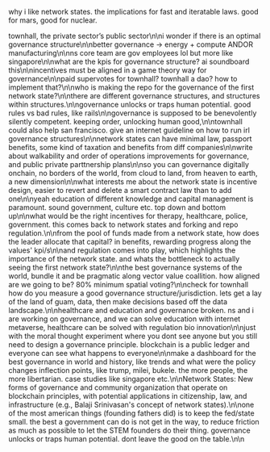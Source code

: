 why i like network states. the implications for fast and iteratable laws. good for mars, good for nuclear.

townhall, the private sector’s public sector\n\ni wonder if there is an optimal governance structure\n\nbetter governance -> energy + compute ANDOR manufacturing\n\nns core team are gov employees lol but more like singapore\n\nwhat are the kpis for governance structure? ai soundboard this\n\nincentives must be aligned in a game theory way for governance\n\npaid supervotes for townhall? townhall a dao? how to implement that?\n\nwho is making the repo for the governance of the first network state?\n\nthere are different governance structures, and structures within structures.\n\ngovernance unlocks or traps human potential. good rules vs bad rules, like rails\n\ngovernance is supposed to be benevolently silently competent. keeping order, unlocking human good,\n\ntownhall could also help san francisco. give an internet guideline on how to run irl governance structures\n\nnetwork states can have minimal law, passport benefits, some kind of taxation and benefits from diff companies\n\nwrite about walkability and order of operations improvements for governance, and public private parttnership plans\n\nso you can governance digitally onchain, no borders of the world, from cloud to land, from heaven to earth, a new dimension\n\nwhat interests me about the network state is incentive design, easier to revert and delete a smart contract law than to add one\n\nyeah education of different knowledge and capital management is paramount. sound government, culture etc. top down and bottom up\n\nwhat would be the right incentives for therapy, healthcare, police, government. this comes back to network states and forking and repo regulation.\n\nfrom the pool of funds made from a network state, how does the leader allocate that capital? in benefits, rewarding progress along the values' kpi/s\n\nand regulation comes into play, which highlights the importance of the network state. and whats the bottleneck to actually seeing the first network state?\n\nthe best governance systems of the world, bundle it and be pragmatic along vector value coallition. how aligned are we going to be? 80% minimum spatial voting?\n\ncheck for townhall how do you measure a good governance structure/jurisdiction. lets get a lay of the land of guam, data, then make decisions based off the data landscape.\n\nhealthcare and education and governance broken. ns and i are working on governance, and we can solve education with internet metaverse, healthcare can be solved with regulation bio innovation\n\njust with the moral thought experiment where you dont see anyone but you still need to design a governance principle. blockchain is a public ledger and everyone can see what happens to everyone\n\nmake a dashboard for the best governance in world and history, like trends and what were the policy changes inflection points, like trump, milei, bukele. the more people, the more libertarian. case studies like singapore etc.\n\nNetwork States: New forms of governance and community organization that operate on blockchain principles, with potential applications in citizenship, law, and infrastructure (e.g., Balaji Srinivasan's concept of network states).\n\none of the most american things (founding fathers did) is to keep the fed/state small. the best a government can do is not get in the way, to reduce friction as much as possible to let the STEM founders do their thing. governance unlocks or traps human potential. dont leave the good on the table.\n\n